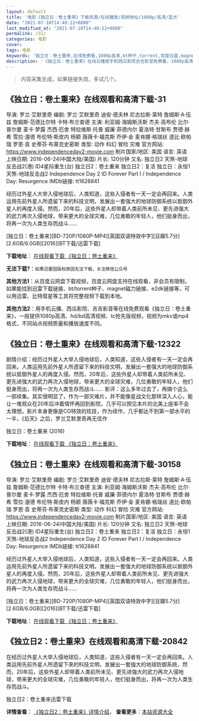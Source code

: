 ```yaml
---
layout: default
title: '电影《独立日：卷土重来》下载资源/在线播放/视频地址/1080p/高清/蓝光'
date: "2021-07-10T14:40:12+0800"
last_modified_at: "2021-07-10T14:40:12+0800"
permalink: /31/
categories: 电影
cover:
tags: 电影
keywords: '独立日：卷土重来,在线免费看,1080p高清,bt种子,torrent,百度云盘,magnet,磁力链,迅雷下载资源'
description: '《独立日：卷土重来》在线云播放手机西瓜影院吉吉影音免费看，1080p高清bd/hd未删减完整版和tc抢先枪版，mkv/mp4格式，附带bt/torrent种子、magnet/磁力链、百度云盘、网盘资源迅雷下载链接'
---
```


>内容采集生成，如果链接失效，多试几个。


## 《独立日：卷土重来》在线观看和高清下载-31

导演: 罗兰·艾默里奇 编剧: 罗兰·艾默里奇 迪安·德夫林 尼古拉斯·莱特 詹姆斯·A·伍兹 詹姆斯·范德比尔特 卡特·布兰查德 主演: 利亚姆·海姆斯沃斯 杰夫·高布伦 比尔·普尔曼 麦卡·梦露 杰西·厄舍 特拉维斯·托普 威廉·菲德内尔 夏洛特·甘斯布 贾德·赫希 雪拉·渥德 布伦特·斯皮内 杨颖 薇薇卡·福克斯 乔伊·金 麦肯娜·格瑞丝 道比·欧帕瑞 罗恩·袁 史蒂芬·布莱克史密斯 类型: 动作 科幻 冒险 灾难 官方网站: https://www.independenceday2-movie.com 制片国家/地区: 美国 语言: 英语 上映日期: 2016-06-24(中国大陆/美国) 片长: 120分钟 又名: 独立日2 天煞-地球反击战2(港) ID4星际重生(台) 独立日2：卷土重来 独立日2：复活 独立日：永恒1 天煞-地球反击战2 Independence Day 2 ID Forever Part I / Independence Day: Resurgence IMDb链接: tt1628841

经历过外星人大举入侵地球后，人类知道，这些入侵者有一天一定会再回来。人类运用先前外星人所遗留下来的科技文明，发展出一套强大的地球防御系统以抵御外星人的再度入侵。然而，20年后，这些外星人却带着人类前所未见、更先进强大的武力再次入侵地球，带来更大的全球灾难，几位勇敢的年轻人，他们挺身而出，将再一次为人类生存而战斗……


[独立日：卷土重来][BD-720P/1080P-MP4][英国双语特效中字][豆瓣5.7分][2.6GB/6.0GB][2016][BT下载/迅雷下载]

**下载地址**： [在线观看下载 《独立日：卷土重来》](https://www.btdx8.com/torrent/independence_day_2_2016.html) 


**无法下载?**：`如果迅雷因版权原因无法下载，关注微信公众号 `

**其他方法1**：从百度云网盘下载视频，百度云网盘支持在线观看，非会员有限制，如果能找到迅雷下载链接、bt/torrent种子、magnet磁力链接、e2dk链接等，可以用迅雷、比特彗星等工具将完整视频下载到本地。

**其他方法2**：用手机云播、西瓜影院、吉吉影音等在线免费观看《独立日：卷土重来》，一般提供1080p高清、hd/bd高清视频、tc抢先版视频，视频为mkv或mp4格式，不同站点视频质量和播放速度不同。


## 《独立日：卷土重来》在线观看和高清下载-12322

剧情介绍：经历过外星人大举入侵地球后，人类知道，这些入侵者有一天一定会再回来。人类运用先前外星人所遗留下来的科技文明，发展出一套强大的地球防御系统以抵御外星人的再度入侵。然而，20年后，这些外星人却带着人类前所未见、更先进强大的武力再次入侵地球，带来更大的全球灾难，几位勇敢的年轻人，他们挺身而出，将再一次为人类生存而战斗…… 影评：这么多年过去了，再搞个这么一部续集。其实很明显了，作为一部灾难片，并不能像星战文化那样深入人心，能让一堆观众在20年后冲着情怀再回到影院，几乎可以预见本片的北美上座率不会太理想。影片本身更像是CG特效的炫技，作为续作，几乎都达不到第一部水平的一半，《后天》之后，罗兰艾默里奇再无佳作


独立日：卷土重来 (2016)

**下载地址**： [在线观看下载 《独立日：卷土重来》](https://www.btbtdy.me/btdy/dy5069.html) 


## 《独立日：卷土重来》在线观看和高清下载-30158

导演: 罗兰·艾默里奇 编剧: 罗兰·艾默里奇 迪安·德夫林 尼古拉斯·莱特 詹姆斯·A·伍兹 詹姆斯·范德比尔特 卡特·布兰查德 主演: 利亚姆·海姆斯沃斯 杰夫·高布伦 比尔·普尔曼 麦卡·梦露 杰西·厄舍 特拉维斯·托普 威廉·菲德内尔 夏洛特·甘斯布 贾德·赫希 雪拉·渥德 布伦特·斯皮内 杨颖 薇薇卡·福克斯 乔伊·金 麦肯娜·格瑞丝 道比·欧帕瑞 罗恩·袁 史蒂芬·布莱克史密斯 类型: 动作 科幻 冒险 灾难 官方网站: https://www.independenceday2-movie.com 制片国家/地区: 美国 语言: 英语 上映日期: 2016-06-24(中国大陆/美国) 片长: 120分钟 又名: 独立日2 天煞-地球反击战2(港) ID4星际重生(台) 独立日2：卷土重来 独立日2：复活 独立日：永恒1 天煞-地球反击战2 Independence Day 2 ID Forever Part I / Independence Day: Resurgence IMDb链接: tt1628841

经历过外星人大举入侵地球后，人类知道，这些入侵者有一天一定会再回来。人类运用先前外星人所遗留下来的科技文明，发展出一套强大的地球防御系统以抵御外星人的再度入侵。然而，20年后，这些外星人却带着人类前所未见、更先进强大的武力再次入侵地球，带来更大的全球灾难，几位勇敢的年轻人，他们挺身而出，将再一次为人类生存而战斗……


[独立日：卷土重来][BD-720P/1080P-MP4][英国双语特效中字][豆瓣5.7分][2.6GB/6.0GB][2016][BT下载/迅雷下载]

**下载地址**： [在线观看下载 《独立日：卷土重来》](https://www.btdx8.com/torrent/independence_day_2_2016.html) 


## 《独立日2：卷土重来》在线观看和高清下载-20842

在经历过外星人大举入侵地球后，人类知道，这些入侵者有一天一定会再回來。人类运用先前外星人所遗留下來的科技文明，发展出一套強大的地球防御系统，然而，20年后，这些外星人却带着人类前所未见、更先进強大的武力再次入侵地球，带来更大的全球灾难，几位勇敢的年轻人，他们挺身而出，将再一次为人类生存而战斗。


独立日2：卷土重来迅雷下载

**详情查看**： [《独立日2：卷土重来》详情介绍](/movie/20842/)， **查看更多**：[本站资源大全](/movie/t/all/)

